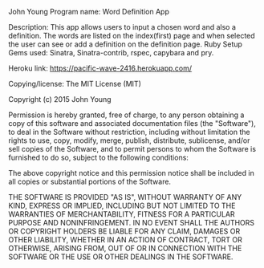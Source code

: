 John Young
Program name: Word Definition App

Description: This app allows users to input a chosen word and also a definition. The words are listed on the index(first) page and when selected the user can see or add a definition on the definition page.
Ruby Setup
Gems used: Sinatra, Sinatra-contrib, rspec, capybara and pry.

Heroku link: https://pacific-wave-2416.herokuapp.com/

Copying/license: The MIT License (MIT)

Copyright (c) 2015 John Young

Permission is hereby granted, free of charge, to any person obtaining a copy of this software and associated documentation files (the "Software"), to deal in the Software without restriction, including without limitation the rights to use, copy, modify, merge, publish, distribute, sublicense, and/or sell copies of the Software, and to permit persons to whom the Software is furnished to do so, subject to the following conditions:

The above copyright notice and this permission notice shall be included in all copies or substantial portions of the Software.

THE SOFTWARE IS PROVIDED "AS IS", WITHOUT WARRANTY OF ANY KIND, EXPRESS OR IMPLIED, INCLUDING BUT NOT LIMITED TO THE WARRANTIES OF MERCHANTABILITY, FITNESS FOR A PARTICULAR PURPOSE AND NONINFRINGEMENT. IN NO EVENT SHALL THE AUTHORS OR COPYRIGHT HOLDERS BE LIABLE FOR ANY CLAIM, DAMAGES OR OTHER LIABILITY, WHETHER IN AN ACTION OF CONTRACT, TORT OR OTHERWISE, ARISING FROM, OUT OF OR IN CONNECTION WITH THE SOFTWARE OR THE USE OR OTHER DEALINGS IN THE SOFTWARE.
